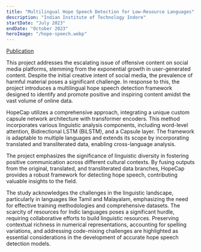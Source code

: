 ```yaml
---
title: "Multilingual Hope Speech Detection for Low-Resource Languages"
description: "Indian Institute of Technology Indore"
startDate: "July 2023"
endDate: "October 2023"
heroImage: "/hope-speech.webp"
---
```


<div class="bg-gray-100 p-2 rounded-md inline-block">
  <a href="https://www.sciencedirect.com/science/article/abs/pii/S095741742403152X" class="text-black-500 underline hover:text-blue-700" target="_blank">
    Publication
  </a>
</div>

This project addresses the escalating issue of offensive content on social media platforms, stemming from the exponential growth in user-generated content. Despite the initial creative intent of social media, the prevalence of harmful material poses a significant challenge. In response to this, the project introduces a multilingual hope speech detection framework designed to identify and promote positive and inspiring content amidst the vast volume of online data.

HopeCap utilizes a comprehensive approach, integrating a unique custom capsule network architecture with transformer encoders. This method incorporates various linguistic analysis components, including word-level attention, Bidirectional LSTM (BiLSTM), and a Capsule layer. The framework is adaptable to multiple languages and extends its scope by incorporating translated and transliterated data, enabling cross-language analysis.

The project emphasizes the significance of linguistic diversity in fostering positive communication across different cultural contexts. By fusing outputs from the original, translated, and transliterated data branches, HopeCap provides a robust framework for detecting hope speech, contributing valuable insights to the field.

The study acknowledges the challenges in the linguistic landscape, particularly in languages like Tamil and Malayalam, emphasizing the need for effective training methodologies and comprehensive datasets. The scarcity of resources for Indic languages poses a significant hurdle, requiring collaborative efforts to build linguistic resources. Preserving contextual richness in numerical representations, accounting for spelling variations, and addressing code-mixing challenges are highlighted as essential considerations in the development of accurate hope speech detection models.

